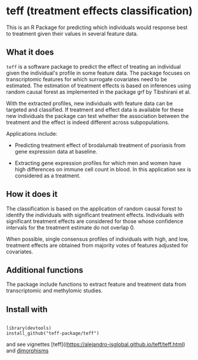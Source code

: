 # teff (treatment effects classification)

This is an R Package for predicting which individuals would response best to treatment given their values in several feature data.

## What it does

<code>teff</code> is a software package to predict the effect of treating an individual given the individual's profile in some feature data. The package focuses on transcriptomic features for which surrogate covariates need to be estimated. The estimation of treatment effects is based on inferences using random causal forest as implemented in the package <core>grf</code> by Tibshirani et al. 

With the extracted profiles, new individuals with feature data can be targeted and classified. If treatment and effect data is available for these new individuals the package can test
whether the association between the treatment and the effect is indeed different across subpopulations. 

Applications include:

- Predicting treatment effect of brodalumab treatment of psoriasis from gene expression data at baseline. 

- Extracting gene expression profiles for which men and women have high differences on immune cell count in blood. In this application sex is considered as a treatment. 

## How it does it

The classification is based on the application of random causal forest to identify the individuals with significant treatment effects. Individuals with significant treatment effects are considered for those whose confidence intervals for the treatment estimate do not overlap 0. 

When possible, single consensus profiles of individuals with high, and low, treatment effects are obtained from majority votes of features adjusted for covariates.

## Additional functions

The package include functions to extract feature and treatment data from transcriptomic and methylomic studies. 

## Install with

<code>
library(devtools)
install_github("teff-package/teff")
</code>

and see vignettes [teff]((https://alejandro-isglobal.github.io/teff/teff.html) and [dimorphisms](https://alejandro-isglobal.github.io/teff/dimorphisms.html) 
